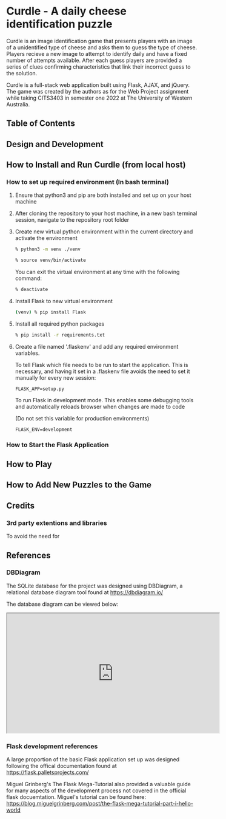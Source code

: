 <!-- This document needs to be formatted using Markdown as stated in the last slide
	 of the Agile Development lecture slides. -->

Curdle - A daily cheese identification puzzle
=============================================

Curdle is an image identification game that presents players with an image of a unidentified type of cheese and asks them to guess the type of cheese. Players recieve a new image to attempt to identify daily and have a fixed number of attempts available. After each guess players are provided a series of clues confirming characteristics that link their incorrect guess to the solution.

Curdle is a full-stack web application built using Flask, AJAX, and jQuery. The game was created by the authors as for the Web Project assignment while taking CITS3403 in semester one 2022 at The University of Western Australia.

Table of Contents
-----------------

Design and Development
----------------------

How to Install and Run Curdle (from local host)
-----------------------------------------------

### How to set up required environment (In bash terminal)

1. Ensure that python3 and pip are both installed and set up on your host machine

2. After cloning the repository to your host machine, in a new bash terminal session, navigate to the repository root folder

3. Create new virtual python environment within the current directory and activate the environment

   ```bash
   % python3 -m venv ./venv
   ```

   ```bash
   % source venv/bin/activate
   ```

   You can exit the virtual environment at any time with the following command:

   ```bash
   % deactivate
   ```

4. Install Flask to new virtual environment

   ```bash
   (venv) % pip install Flask
   ```

5. Install all required python packages 

   ```bash
   % pip install -r requirements.txt
   ```

6. Create a file named '.flaskenv' and add any required environment variables. 
   
   To tell Flask which file needs to be run to start the application. This is necessary, and having it set in a .flaskenv file avoids the need to set it manually for every new session:

   ```FLASK_APP=setup.py```

   To run Flask in development mode. This enables some debugging tools and automatically reloads browser when changes are made to code
   
   (Do not set this variable for production environments)

   ```FLASK_ENV=development```

### How to Start the Flask Application

How to Play
-----------

How to Add New Puzzles to the Game
----------------------------------

Credits
-------

### 3rd party extentions and libraries

To avoid the need for 

References
-------------------

### DBDiagram

The SQLite database for the project was designed using DBDiagram, a relational database diagram tool found at https://dbdiagram.io/

The database diagram can be viewed below:

<iframe width="560" height="315" src='https://dbdiagram.io/embed/627fc6307f945876b61ae11e'> </iframe>

### Flask development references

A large proportion of the basic Flask application set up was designed following the offical documentation found at https://flask.palletsprojects.com/

Miguel Grinberg's The Flask Mega-Tutorial also provided a valuable guide for many aspects of the development process not covered in the official flask docuemtation. Miguel's tutorial can be found here: https://blog.miguelgrinberg.com/post/the-flask-mega-tutorial-part-i-hello-world

